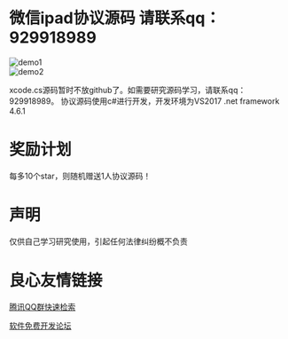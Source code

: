# 微信ipad协议源码 请联系qq：929918989
![demo1](https://github.com/weixinbao/WeChatXY/blob/master/png1.png)  
![demo2](https://github.com/weixinbao/WeChatXY/blob/master/png2.png)  

xcode.cs源码暂时不放github了。如需要研究源码学习，请联系qq：929918989。 
协议源码使用c#进行开发，开发环境为VS2017 .net framework 4.6.1  
# 奖励计划
每多10个star，则随机赠送1人协议源码！
# 声明
仅供自己学习研究使用，引起任何法律纠纷概不负责


 # 良心友情链接

[腾讯QQ群快速检索](http://u.720life.cn/s/8cf73f7c)

[软件免费开发论坛](http://u.720life.cn/s/bbb01dc0)
